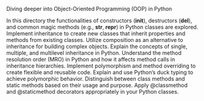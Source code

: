 Diving deeper into Object-Oriented Programming (OOP) in Python

In this directory the functionalities of constructors (__init__), destructors (__del__), and common magic methods (e.g., __str__, __repr__) in Python classes are explored.
Implement inheritance to create new classes that inherit properties and methods from existing classes.
Utilize composition as an alternative to inheritance for building complex objects.
Explain the concepts of single, multiple, and multilevel inheritance in Python.
Understand the method resolution order (MRO) in Python and how it affects method calls in inheritance hierarchies.
Implement polymorphism and method overriding to create flexible and reusable code.
Explain and use Python’s duck typing to achieve polymorphic behavior.
Distinguish between class methods and static methods based on their usage and purpose.
Apply @classmethod and @staticmethod decorators appropriately in your Python classes.
